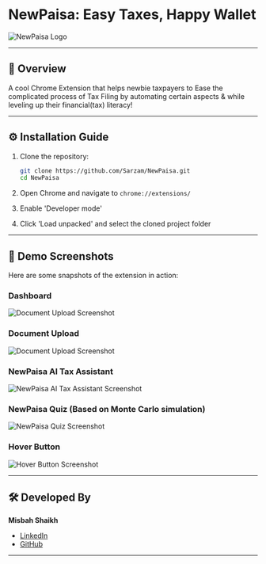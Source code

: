 # NewPaisa: Easy Taxes, Happy Wallet

![NewPaisa Logo](images\logo.png)

---

## 🚀 Overview

A cool Chrome Extension that helps newbie taxpayers to Ease the complicated process of Tax Filing by automating certain aspects & while leveling up their financial(tax) literacy!

---

## ⚙️ Installation Guide

1. Clone the repository:

   ```bash
   git clone https://github.com/Sarzam/NewPaisa.git
   cd NewPaisa
   ```

2. Open Chrome and navigate to `chrome://extensions/`
3. Enable 'Developer mode'
4. Click 'Load unpacked' and select the cloned project folder

---

## 🔗 Demo Screenshots

Here are some snapshots of the extension in action:

### Dashboard

![Document Upload Screenshot](images/tax_assistant.png)

### Document Upload

![Document Upload Screenshot](images/tax_assistant.png)

### NewPaisa AI Tax Assistant

![NewPaisa AI Tax Assistant Screenshot](images/tax_assistant.png)

### NewPaisa Quiz (Based on Monte Carlo simulation)

![NewPaisa Quiz Screenshot](images/tax_assistant.png)

### Hover Button

![Hover Button Screenshot](images/tax_assistant.png)

---

## 🛠️ Developed By

**Misbah Shaikh**

- [LinkedIn](https://www.linkedin.com/in/misbahsrshaikh)
- [GitHub](https://github.com/Sarzam)

---

